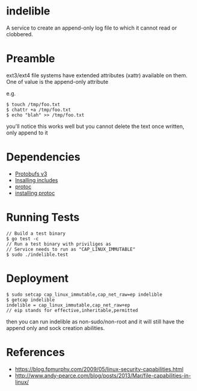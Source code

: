 # indelible

A service to create an append-only log file to which it cannot read or clobbered.

# Preamble

ext3/ext4 file systems have extended attributes (xattr) available on them.
One of value is the append-only attribute

e.g. 

```
$ touch /tmp/foo.txt
$ chattr +a /tmp/foo.txt
$ echo "blah" >> /tmp/foo.txt
```

you'll notice this works well but you cannot delete the text once written, only append to it

# Dependencies 

- [Protobufs v3](https://github.com/google/protobuf/releases)
- [Insalling includes](https://gist.github.com/sofyanhadia/37787e5ed098c97919b8c593f0ec44d8)
- [protoc](https://github.com/protocolbuffers/protobuf/releases)
- [installing protoc](https://askubuntu.com/a/1072684)

# Running Tests

```
// Build a test binary
$ go test -c 
// Run a test binary with priviliges as 
// Service needs to run as "CAP_LINUX_IMMUTABLE"
$ sudo ./indelible.test
```

# Deployment

```
$ sudo setcap cap_linux_immutable,cap_net_raw=ep indelible
$ getcap indelible
indelible = cap_linux_immutable,cap_net_raw+ep
// eip stands for effective,inheritable,permitted
```

then you can run indelible as non-sudo/non-root and it will still have the append only and sock creation abilities.

# References

- https://blog.fpmurphy.com/2009/05/linux-security-capabilities.html
- http://www.andy-pearce.com/blog/posts/2013/Mar/file-capabilities-in-linux/
